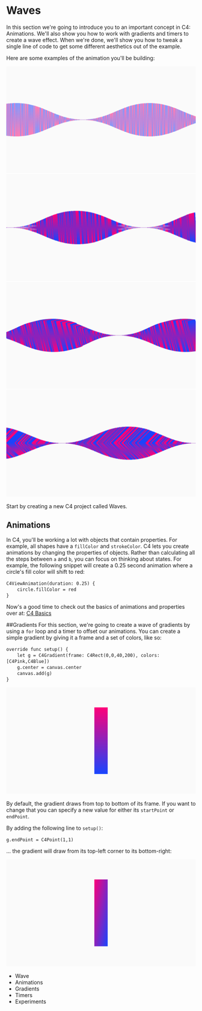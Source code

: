 # Waves

In this section we're going to introduce you to an important concept in C4: Animations. We'll also show you how to work with gradients and timers to create a wave effect. When we're done, we'll show you how to tweak a single line of code to get some different aesthetics out of the example.

Here are some examples of the animation you'll be building:

![Basic](waves01.png)
![Rotated 0.05](waves02.png)
![Rotated 0.20](waves03.png)
![Rotated PI/4](waves04.png)

Start by creating a new C4 project called Waves.

## Animations
In C4, you'll be working a lot with objects that contain properties. For example, all shapes have a `fillColor` and `strokeColor`. C4 lets you create animations by changing the properties of objects. Rather than calculating all the steps between `a` and `b`, you can focus on thinking about states. For example, the following snippet will create a 0.25 second animation where a circle's fill color will shift to red: 

```
C4ViewAnimation(duration: 0.25) {
    circle.fillColor = red
}
```

Now's a good time to check out the basics of animations and properties over at: [C4 Basics](http://www.c4ios.com/basics/)

##Gradients
For this section, we're going to create a wave of gradients by using a `for` loop and a timer to offset our animations. You can create a simple gradient by giving it a frame and a set of colors, like so:

```
override func setup() {
    let g = C4Gradient(frame: C4Rect(0,0,40,200), colors: [C4Pink,C4Blue])
    g.center = canvas.center
    canvas.add(g)
}
```

![A basic gradient](gradient01.png)


By default, the gradient draws from top to bottom of its frame. If you want to change that you can specify a new value for either its `startPoint` or `endPoint`.

By adding the following line to `setup()`:

```
g.endPoint = C4Point(1,1)
```

... the gradient will draw from its top-left corner to its bottom-right:

![Changing the endPoint of a gradient](gradient02.png)



* Wave
 * Animations
 * Gradients
 * Timers
 * Experiments
